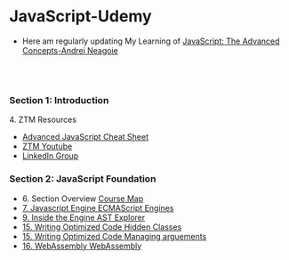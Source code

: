 # JavaScript-Udemy
<ul>
<li>Here am regularly updating My Learning of <a href="https://www.udemy.com/course/advanced-javascript-concepts/"> JavaScript: The Advanced Concepts-Andrei Neagoie</a></li>
</ul>
<br/>
<br/>
<h3>Section 1: Introduction</h3>
<p>4. ZTM Resources </p>
<ul>
    <li><a href="https://zerotomastery.io/cheatsheets/javascript-cheatsheet-the-advanced-concepts/">Advanced JavaScript Cheat Sheet</a></li>
    <li><a href="https://www.youtube.com/@ZeroToMastery">ZTM Youtube</a></li>
    <li><a href="https://www.linkedin.com/signup/cold-join?session_redirect=https%3A%2F%2Fwww%2Elinkedin%2Ecom%2Fgroups%2F12121940%2F&trk=login_reg_redirect">LinkedIn Group</a></li>
</ul>
<h3>Section 2: JavaScript Foundation</h3>
<ul>
    <li>6. Section Overview <a href="https://coggle.it/diagram/XE3ZoVj-rtA5hcxj/t/advanced-javascript">Course Map</li>
    <li>7. Javascript Engine <a href="https://en.wikipedia.org/wiki/List_of_ECMAScript_engines">ECMAScript Engines</li>
    <li>9. Inside the Engine <a href="https://astexplorer.net/">AST Explorer</li>
    <li>15. Writing Optimized Code <a href="https://richardartoul.github.io/jekyll/update/2015/04/26/hidden-classes.html">Hidden Classes</li>
    <li>15. Writing Optimized Code <a href="https://github.com/petkaantonov/bluebird/wiki/Optimization-killers#3-managing-arguments">Managing arguements</li>
    <li>16. WebAssembly <a href="https://webassembly.org/">WebAssembly</li>
</ul>

